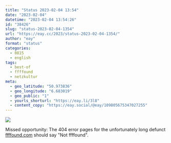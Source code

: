 ```yaml
---
title: "Status 2023-02-04 13:54"
date: "2023-02-04"
datetime: "2023-02-04 13:54:26"
id: "38426"
slug: "status-2023-02-04-1354"
url: "https://eay.cc/2023/status-2023-02-04-1354/"
author: "eay"
format: "status"
categories:
  - 0815
  - english
tags:
  - best-of
  - ffffound
  - netzkultur
meta:
  - geo_latitude: "50.973836"
  - geo_longitude: "6.683019"
  - geo_public: "1"
  - yourls_shorturl: "https://eay.li/3l8"
  - content_copy: "https://eay.social/@eay/109805675347027255"
---
```


![](https://eay.cc/uploads/2023/not-ffffound.jpg)

Missed opportunity: The 404 error pages for the unfortunately long defunct [ffffound.com](https://eay.cc/2017/ffffound/) should say "Not ffffound".
